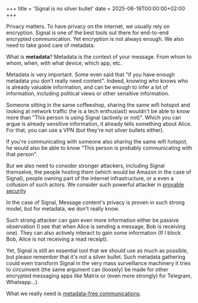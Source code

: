 +++
title = 'Signal is no silver bullet'
date = 2025-06-19T00:00:00+02:00
+++

<!-- encryption -->

Privacy matters. To have privacy on the internet, we usually rely on
encryption. Signal is one of the best tools out there for end-to-end encrypted
communication. Yet encryption is not always enough. We also need to take good
care of metadata.

What is **metadata**? Metadata is the context of your message. From whom to
whom, when, with what device, which app, etc.

Metadata is very important. Some even said that "if you have enough metadata
you don’t really need content". Indeed, knowing who knows who is already
valuable information, and can be enough to infer a lot of information,
including political views or other sensitive information.

Someone sitting in the same coffeeshop, sharing the same wifi hotspot and
looking at network traffic (he is a tech enthusiast) wouldn't be able to know
more than "This person is using Signal (actively or not)". Which you can argue
is already sensitive information, it already tells something about Alice. For
that, you can use a VPN (but they're not silver bullets either).

<!-- Schema SVG de alice, mallory (with a deamon smiley, the wifi hotspot
(internet smileys). You see Signal messages (the arrows become blue with a
signal logo) going through the wifi hotspot, and we can see Mallory seeing them
(also lighting up ?) -->

If you're communicating with someone also sharing the same wifi hotspot, he
would also be able to know "This person is probably communicating with that
person".

<!-- Same schema. But Bob also use Signal, and receive Alice messages (through
the wifi hotspot and back). Mallory can see both, and can infer that Alice is
probably talking to Bob. -->

<!-- weak attacker knowledge

He wouldn't be able to know more than "This person is using Signal actively or
non-actively" (which is already a sensitive information). If you're
communicating with someone also sharing the same wifi hotspot, he would also be
able to know "This person is probably communicating with that person".

This is already a lot. In fact, how often you use Signal says a lot about you,
because it tells a lot about your friends. But for that, we want even more
adoption, so it becomes the norm.

-->

<!-- strong attacker -->

But we also need to consider stronger attackers, including Signal themselve,
the people hosting them (which would be Amazon in the case of Signal), people
owning part of the internet infrastructure, or a even a collusion of such
actors. We consider such powerful attacker in [provable
security](https://en.wikipedia.org/wiki/Provable_security) 

In the case of Signal, Message content's privacy is proven in such strong
model, but for metadata, we don't really know.

Such strong attacker can gain even more information either be passive
observation (I see that when Alice is sending a message, Bob is receiving one).
They can also actively interact to gain some information (If I block Bob, Alice
is not receiving a read receipt).

<!-- Schema with DY attacker -->

Yet, Signal is still an essential tool that we should use as much as possible,
but please remember that it's not a silver bullet. Such metadata gathering
could even transform Signal in the very mass surveillance machinery it tries to
circumvent (the same argument can (loosely) be made for other encrypted
messaging apps like Matrix or (even more strongly) for Telegram, Whatsapp...).

What we really need is [metadata-free
communications](/posts/metadata-free-communications).
